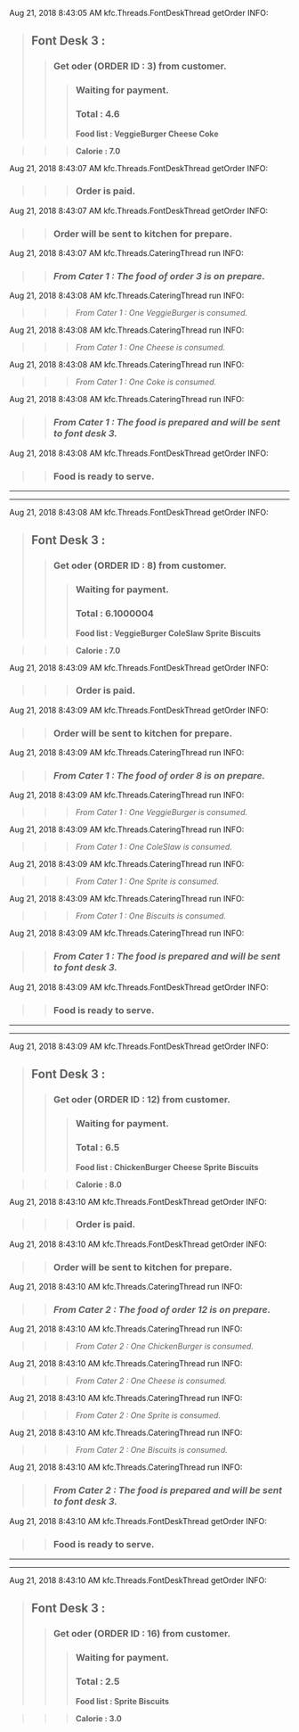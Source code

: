 Aug 21, 2018 8:43:05 AM kfc.Threads.FontDeskThread getOrder
INFO: 
> ## Font Desk 3 :
>> ### Get oder (ORDER ID : 3) from customer. 
>>> ### Waiting for payment. 
>>> ### **Total : 4.6**
>>> **Food list : VeggieBurger Cheese Coke**

>>> **Calorie : 7.0**

Aug 21, 2018 8:43:07 AM kfc.Threads.FontDeskThread getOrder
INFO: 
>>> ### Order is paid. 

Aug 21, 2018 8:43:07 AM kfc.Threads.FontDeskThread getOrder
INFO: 
>> ### Order will be sent to kitchen for prepare.

Aug 21, 2018 8:43:07 AM kfc.Threads.CateringThread run
INFO: 
>> ### *From Cater 1 : The food of order 3 is on prepare.*

Aug 21, 2018 8:43:08 AM kfc.Threads.CateringThread run
INFO: 
>>> *From Cater 1 : One VeggieBurger is consumed.*

Aug 21, 2018 8:43:08 AM kfc.Threads.CateringThread run
INFO: 
>>> *From Cater 1 : One Cheese is consumed.*

Aug 21, 2018 8:43:08 AM kfc.Threads.CateringThread run
INFO: 
>>> *From Cater 1 : One Coke is consumed.*

Aug 21, 2018 8:43:08 AM kfc.Threads.CateringThread run
INFO: 
>> ### *From Cater 1 : The food is prepared and will be sent to font desk 3.*

Aug 21, 2018 8:43:08 AM kfc.Threads.FontDeskThread getOrder
INFO: 
>> ### Food is ready to serve. 
 
***
***

Aug 21, 2018 8:43:08 AM kfc.Threads.FontDeskThread getOrder
INFO: 
> ## Font Desk 3 :
>> ### Get oder (ORDER ID : 8) from customer. 
>>> ### Waiting for payment. 
>>> ### **Total : 6.1000004**
>>> **Food list : VeggieBurger ColeSlaw Sprite Biscuits**

>>> **Calorie : 7.0**

Aug 21, 2018 8:43:09 AM kfc.Threads.FontDeskThread getOrder
INFO: 
>>> ### Order is paid. 

Aug 21, 2018 8:43:09 AM kfc.Threads.FontDeskThread getOrder
INFO: 
>> ### Order will be sent to kitchen for prepare.

Aug 21, 2018 8:43:09 AM kfc.Threads.CateringThread run
INFO: 
>> ### *From Cater 1 : The food of order 8 is on prepare.*

Aug 21, 2018 8:43:09 AM kfc.Threads.CateringThread run
INFO: 
>>> *From Cater 1 : One VeggieBurger is consumed.*

Aug 21, 2018 8:43:09 AM kfc.Threads.CateringThread run
INFO: 
>>> *From Cater 1 : One ColeSlaw is consumed.*

Aug 21, 2018 8:43:09 AM kfc.Threads.CateringThread run
INFO: 
>>> *From Cater 1 : One Sprite is consumed.*

Aug 21, 2018 8:43:09 AM kfc.Threads.CateringThread run
INFO: 
>>> *From Cater 1 : One Biscuits is consumed.*

Aug 21, 2018 8:43:09 AM kfc.Threads.CateringThread run
INFO: 
>> ### *From Cater 1 : The food is prepared and will be sent to font desk 3.*

Aug 21, 2018 8:43:09 AM kfc.Threads.FontDeskThread getOrder
INFO: 
>> ### Food is ready to serve. 
 
***
***

Aug 21, 2018 8:43:09 AM kfc.Threads.FontDeskThread getOrder
INFO: 
> ## Font Desk 3 :
>> ### Get oder (ORDER ID : 12) from customer. 
>>> ### Waiting for payment. 
>>> ### **Total : 6.5**
>>> **Food list : ChickenBurger Cheese Sprite Biscuits**

>>> **Calorie : 8.0**

Aug 21, 2018 8:43:10 AM kfc.Threads.FontDeskThread getOrder
INFO: 
>>> ### Order is paid. 

Aug 21, 2018 8:43:10 AM kfc.Threads.FontDeskThread getOrder
INFO: 
>> ### Order will be sent to kitchen for prepare.

Aug 21, 2018 8:43:10 AM kfc.Threads.CateringThread run
INFO: 
>> ### *From Cater 2 : The food of order 12 is on prepare.*

Aug 21, 2018 8:43:10 AM kfc.Threads.CateringThread run
INFO: 
>>> *From Cater 2 : One ChickenBurger is consumed.*

Aug 21, 2018 8:43:10 AM kfc.Threads.CateringThread run
INFO: 
>>> *From Cater 2 : One Cheese is consumed.*

Aug 21, 2018 8:43:10 AM kfc.Threads.CateringThread run
INFO: 
>>> *From Cater 2 : One Sprite is consumed.*

Aug 21, 2018 8:43:10 AM kfc.Threads.CateringThread run
INFO: 
>>> *From Cater 2 : One Biscuits is consumed.*

Aug 21, 2018 8:43:10 AM kfc.Threads.CateringThread run
INFO: 
>> ### *From Cater 2 : The food is prepared and will be sent to font desk 3.*

Aug 21, 2018 8:43:10 AM kfc.Threads.FontDeskThread getOrder
INFO: 
>> ### Food is ready to serve. 
 
***
***

Aug 21, 2018 8:43:10 AM kfc.Threads.FontDeskThread getOrder
INFO: 
> ## Font Desk 3 :
>> ### Get oder (ORDER ID : 16) from customer. 
>>> ### Waiting for payment. 
>>> ### **Total : 2.5**
>>> **Food list : Sprite Biscuits**

>>> **Calorie : 3.0**

